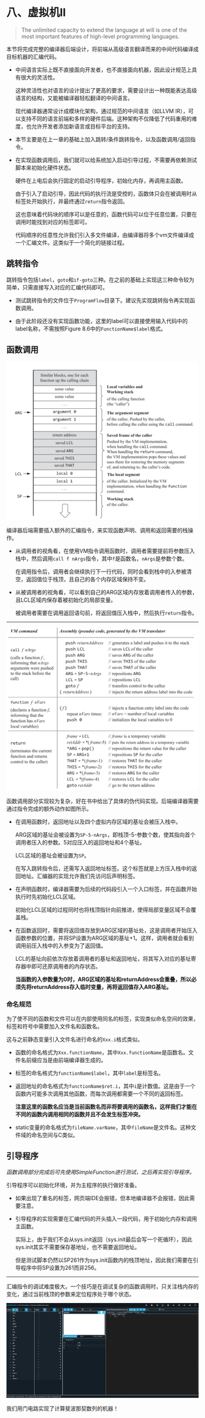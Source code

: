 # 八、虚拟机II

> The unlimited capacity to extend the language at will is one of the most
> important features of high-level programming languages.

本节将完成完整的编译器后端设计，将前端从高级语言翻译而来的中间代码编译成目标机器的汇编代码。

- 中间语言实际上既不直接面向开发者，也不直接面向机器，因此设计规范上具有很大的灵活性。

    这种灵活性也对语言的设计提出了更高的要求，需要设计出一种既能表达高级语言的结构，又能被编译器轻松翻译的中间语言。

    现代编译器通常设计成模块化架构，通过规范的中间语言（如LLVM IR），可以支持不同的语言前端和多样的硬件后端。这种架构不仅降低了代码重用的难度，也允许开发者添加新语言或目标平台的支持。

- 本节主要是在上一章的基础上加入跳转/条件跳转指令，以及函数调用/返回指令。

- 在实现函数调用后，我们就可以给系统加入启动引导过程，不需要再依赖测试脚本来初始化硬件状态。

    硬件在上电后会执行固定的启动引导程序，初始化内存，再调用主函数。

    由于引入了启动引导，因此代码的执行流是受控的，函数体只会在被调用时从标签处开始执行，并最终通过`return`指令返回。

    这也意味着代码块的顺序可以是任意的，函数代码可以位于任意位置，只要在调用时能找到对应的标签即可。

    代码顺序的任意性允许我们引入多文件编译，由编译器将多个vm文件编译成一个汇编文件。这类似于一个简化的链接过程。

## 跳转指令

跳转指令包括`label`，`goto`和`if-goto`三种。在之前的基础上实现这三种命令较为简单，只需直接写入对应的汇编代码即可。

- 测试跳转指令的文件位于`ProgramFlow`目录下。建议先实现跳转指令再实现函数调用。

- 由于此阶段还没有实现函数功能，这里的label可以直接使用输入代码中的label名称，不需按照Figure 8.6中的`FunctionName$label`格式。

## 函数调用

![alt text](../images/Ch0801_stack.png)

编译器后端需要插入额外的汇编指令，来实现函数声明、调用和返回需要的栈操作。

- 从调用者的视角看，在使用VM指令调用函数时，调用者需要提前将参数压入栈中，然后调用`call f nArgs`指令，其中`f`是函数名，`nArgs`是参数个数。

    在调用指令后，调用者会继续执行下一行代码，同时会看到栈中的入参被清空，返回值位于栈顶，且自己的各个内存区域保持不变。

- 从被调用者的视角看，可以看到自己的ARG区域内存放着调用者传入的参数，且LCL区域内保存着被初始化的局部变量。

    被调用者需要在调用返回语句前，将返回值压入栈中，然后执行`return`指令。

---

![alt text](../images/Ch0802_implementation.png)

函数调用部分实现较为复杂，好在书中给出了具体的伪代码实现。后端编译器需要通过指令完成的额外动作如图所示。

- 在调用函数时，返回地址以及四个虚拟内存区域的基址会被压入栈中。

    ARG区域的基址会被设置为`SP-5-nArgs`，即栈顶-5-参数个数，使其指向首个调用者压入的参数。5对应压入的返回地址和4个基址。

    LCL区域的基址会被设置为`SP`。

    在写入跳转指令后，还需写入返回地址标签。这个标签就是上方压入栈中的返回地址。汇编器的实现允许我们先访问后声明标签。

- 在声明函数时，编译器需要为后续的代码段引入一个入口标签，并在函数开始执行时先初始化LCL区域。

    初始化LCL区域的过程同时也将栈顶指针向前推进，使得局部变量区域不会覆盖栈。

- 在函数返回时，需要将返回值存放到ARG区域的基址处，这是调用者开始压入函数参数的位置，并将SP设置为ARG区域的基址+1。这样，调用者就会看到调用前压入栈中的入参变为了返回值。

    LCL的基址向前依次存放着调用者的基址和返回地址，将其写入对应的基址寄存器中即可还原调用者的内存状态。

    **当函数的入参数量为0时，ARG区域的基址和returnAddress会重叠，所以必须先将returnAddress存入临时变量，再将返回值存入ARG基址。**

### 命名规范

为了使不同的函数和文件可以在内部使用同名的标签，实现类似命名空间的效果，标签和符号中需要加入文件名和函数名。

这与之前静态变量引入文件名进行命名的`Xxx.i`格式类似。

- 函数的命名格式为`Xxx.functionName`，其中`Xxx.functionName`是函数名。文件名前缀应当是由前端编译器生成的。

- 标签的命名格式为`functionName$label`，其中`label`是标签名。

- 返回地址的命名格式为`functionName$ret.i`，其中`i`是计数值。这是由于一个函数内可能多次调用其他函数，而每次调用都需要一个不同的返回标签。

    **注意这里的函数名应当是当前函数名而非将要调用的函数名，这样我们才能在不同的函数内调用相同的函数并且不会发生标签冲突。**

- static变量的命名格式为`fileName.varName`，其中`fileName`是文件名。这种文件域的命名空间与C类似。

## 引导程序

*函数调用部分完成后可先使用SimpleFunction进行测试，之后再实现引导程序。*

引导程序可以初始化环境，并为主程序的执行做好准备。

- 如果出现了重名的标签，网页端IDE会报错，但本地编译器不会报错，因此需要注意。

- 引导程序的实现需要在汇编代码的开头插入一段代码，用于初始化内存和调用主函数。

    实际上，由于我们不会从sys.init返回（sys.init最后会写一个死循环），因此sys.init其实不需要保存基地址，也不需要返回地址。

    但是测试脚本仍然以SP261作为sys.init函数内的栈顶地址，因此我们需要在引导程序中将SP设置为261而非256。

---

汇编指令的调试难度极大。一个技巧是在调试复杂的函数调用时，只关注栈内存的变化，通过当前栈顶的参数来定位程序处于哪个状态。

![alt text](../images/Ch0803_result.png)

我们用门电路实现了计算斐波那契数列的机器！